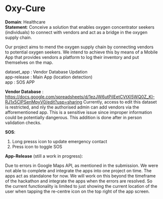 # Oxy-Cure

**Domain**: Healthcare<br>
**Statement**: Conceive a solution that enables oxygen concentrator seekers (individuals) to connect with vendors and act as a bridge in the oxygen supply chain.  

Our project aims to mend the oxygen supply chain by connecting vendors to potential oxygen seekers. We intend to achieve this by means of a Mobile App that provides vendors a platform to log their inventory and put themselves on the map. 

dataset_app : Vendor Database Updation<br>
app-release : Main App (location detection)<br>
app         : SOS APP<br>


**Vendor Database** : https://docs.google.com/spreadsheets/d/1ezJW6utPiIEetCVtXl5WQ0Z_KI-RJ1x5ClPSenMpyV0/edit?usp=sharing 
Currently, access to edit this dataset is restricted, and nly the authorised admin can add vendors via the afforementioned app. This is a sensitive issue since improper information could be potentially dangerous. This addition is done after in person validation checks.


**SOS**:

1. Long presss icon to update emergency contact
2. Press icon to toggle SOS


**App-Release** (still a work in progress): 

Due to errors in Google Maps API, as mentioned in the submission. We were not able to complete and integrate the apps into one project on time. The apps act as standalone for now. 
We will work on this beyond the timeframe of the hackathon and integrate the apps when the errors are resolved. So the current functionality is limited to just showing the current location of the user when tapping the re-centre icon on the top right of the app screen.
